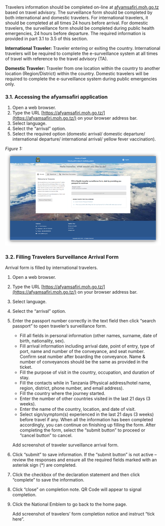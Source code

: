 Travelers information should be completed on-line at [afyamsafiri.moh.go.tz](https://afyamsafiri.moh.go.tz/) based on travel advisory. The surveillance form should be completed by both international and domestic travelers. For international travelers, it should be completed at all times 24 hours before arrival. For domestic travelers, the surveillance form should be completed during public health emergencies, 24 hours before departure. The required information is provided in part 3.1 to 3.5 of this section.

**International Traveler:** Traveler entering or exiting the country. International travelers will be required to complete the e-surveillance system at all times of travel with reference to the travel advisory (TA).

**Domestic Traveler:** Traveler from one location within the country to another location (Region/District) within the country. Domestic travelers will be required to complete the e-surveillance system during public emergencies only.

### 3.1. Accessing the afyamsafiri application

1. Open a web browser.
2. Type the URL [https://afyamsafiri.moh.go.tz/](https://afyamsafiri.moh.go.tz/) on your browser address bar.
3. Select language.
4. Select the “arrival” option.
5. Select the required option (domestic arrival/ domestic departure/ international departure/ international arrival/ yellow fever vaccination).

*Figure 1:*![alt text](<../static/img/figure 1.png>)

### 3.2. Filling Travelers Surveillance Arrival Form

Arrival form is filled by international travelers.

1. Open a web browser.
2. Type the URL [https://afyamsafiri.moh.go.tz/](https://afyamsafiri.moh.go.tz/) on your browser address bar.
3. Select language.
4. Select the “arrival” option.
5. Enter the passport number correctly in the text field then click “search passport” to open traveler’s surveillance form.
   - Fill all fields in personal information (other names, surname, date of birth, nationality, sex).
   - Fill arrival information including arrival date, point of entry, type of port, name and number of the conveyance, and seat number.
     Confirm seat number after boarding the conveyance.
     Name & number of conveyances should be the same as provided in the ticket.
   - Fill the purpose of visit in the country, occupation, and duration of stay.
   - Fill the contacts while in Tanzania (Physical address/hotel name, region, district, phone number, and email address).
   - Fill the country where the journey started.
   - Enter the number of other countries visited in the last 21 days (3 weeks).
   - Enter the name of the country, location, and date of visit.
   - Select sign/symptom(s) experienced in the last 21 days (3 weeks) before travel if any. When all the information has been completed accordingly, you can continue on finishing up filling the form. After completing the form, select the “submit button” to proceed or “cancel button” to cancel.

   Add screenshot of traveler surveillance arrival form.

6. Click “submit” to save information. If the “submit button” is not active – review the responses and ensure all the required fields marked with an asterisk sign (*) are completed.
7. Click the checkbox of the declaration statement and then click “complete” to save the information.
8. Click “close” on completion note. QR Code will appear to signal completion.
9. Click the National Emblem to go back to the home page.

   Add screenshot of travelers’ form completion notice and instruct “tick here”.
